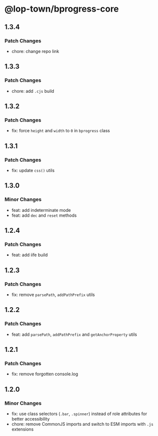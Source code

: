 # @lop-town/bprogress-core

## 1.3.4

### Patch Changes

- chore: change repo link

## 1.3.3

### Patch Changes

- chore: add `.cjs` build

## 1.3.2

### Patch Changes

- fix: force `height` and `width` to `0` in `bprogress` class

## 1.3.1

### Patch Changes

- fix: update `css()` utils

## 1.3.0

### Minor Changes

- feat: add indeterminate mode
- feat: add `dec` and `reset` methods

## 1.2.4

### Patch Changes

- feat: add iife build

## 1.2.3

### Patch Changes

- fix: remove `parsePath`, `addPathPrefix` utils

## 1.2.2

### Patch Changes

- feat: add `parsePath`, `addPathPrefix` and `getAnchorProperty` utils

## 1.2.1

### Patch Changes

- fix: remove forgotten console.log

## 1.2.0

### Minor Changes

- fix: use class selectors (`.bar`, `.spinner`) instead of role attributes for better accessibility
- chore: remove CommonJS imports and switch to ESM imports with `.js` extensions
